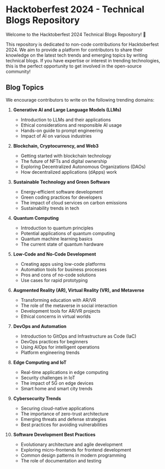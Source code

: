 # Hacktoberfest 2024 - Technical Blogs Repository

Welcome to the Hacktoberfest 2024 Technical Blogs Repository! 🎉

This repository is dedicated to non-code contributions for Hacktoberfest 2024. We aim to provide a platform for contributors to share their knowledge on the latest tech trends and emerging topics by writing technical blogs. If you have expertise or interest in trending technologies, this is the perfect opportunity to get involved in the open-source community!

## Blog Topics

We encourage contributors to write on the following trending domains:

1. **Generative AI and Large Language Models (LLMs)**
   - Introduction to LLMs and their applications
   - Ethical considerations and responsible AI usage
   - Hands-on guide to prompt engineering
   - Impact of AI on various industries

2. **Blockchain, Cryptocurrency, and Web3**
   - Getting started with blockchain technology
   - The future of NFTs and digital ownership
   - Exploring Decentralized Autonomous Organizations (DAOs)
   - How decentralized applications (dApps) work

3. **Sustainable Technology and Green Software**
   - Energy-efficient software development
   - Green coding practices for developers
   - The impact of cloud services on carbon emissions
   - Sustainability trends in tech

4. **Quantum Computing**
   - Introduction to quantum principles
   - Potential applications of quantum computing
   - Quantum machine learning basics
   - The current state of quantum hardware

5. **Low-Code and No-Code Development**
   - Creating apps using low-code platforms
   - Automation tools for business processes
   - Pros and cons of no-code solutions
   - Use cases for rapid prototyping

6. **Augmented Reality (AR), Virtual Reality (VR), and Metaverse**
   - Transforming education with AR/VR
   - The role of the metaverse in social interaction
   - Development tools for AR/VR projects
   - Ethical concerns in virtual worlds

7. **DevOps and Automation**
   - Introduction to GitOps and Infrastructure as Code (IaC)
   - DevOps practices for beginners
   - Using AIOps for intelligent operations
   - Platform engineering trends

8. **Edge Computing and IoT**
   - Real-time applications in edge computing
   - Security challenges in IoT
   - The impact of 5G on edge devices
   - Smart home and smart city trends

9. **Cybersecurity Trends**
   - Securing cloud-native applications
   - The importance of zero-trust architecture
   - Emerging threats and defense strategies
   - Best practices for avoiding vulnerabilities

10. **Software Development Best Practices**
    - Evolutionary architecture and agile development
    - Exploring micro-frontends for frontend development
    - Common design patterns in modern programming
    - The role of documentation and testing

